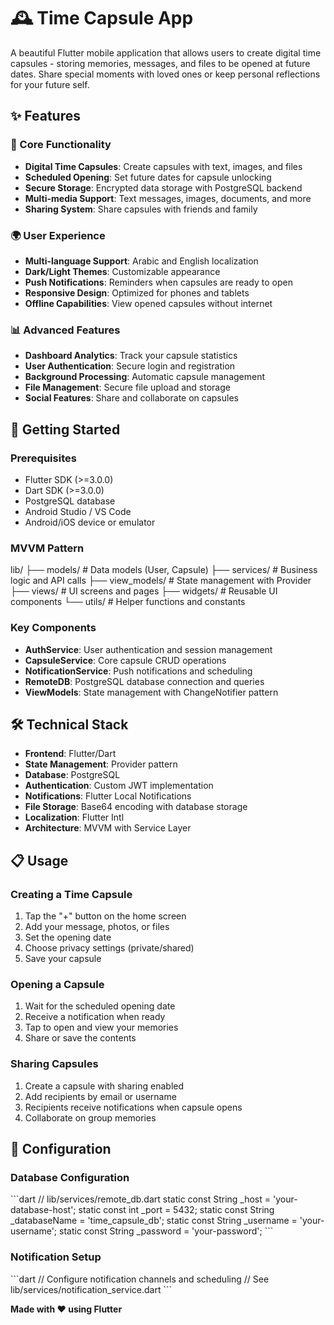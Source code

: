 # 🕰️ Time Capsule App

A beautiful Flutter mobile application that allows users to create digital time capsules - storing memories, messages, and files to be opened at future dates. Share special moments with loved ones or keep personal reflections for your future self.

## ✨ Features

### 🔐 Core Functionality
- **Digital Time Capsules**: Create capsules with text, images, and files
- **Scheduled Opening**: Set future dates for capsule unlocking
- **Secure Storage**: Encrypted data storage with PostgreSQL backend
- **Multi-media Support**: Text messages, images, documents, and more
- **Sharing System**: Share capsules with friends and family

### 🌍 User Experience
- **Multi-language Support**: Arabic and English localization
- **Dark/Light Themes**: Customizable appearance
- **Push Notifications**: Reminders when capsules are ready to open
- **Responsive Design**: Optimized for phones and tablets
- **Offline Capabilities**: View opened capsules without internet

### 📊 Advanced Features
- **Dashboard Analytics**: Track your capsule statistics
- **User Authentication**: Secure login and registration
- **Background Processing**: Automatic capsule management
- **File Management**: Secure file upload and storage
- **Social Features**: Share and collaborate on capsules

## 🚀 Getting Started

### Prerequisites
- Flutter SDK (>=3.0.0)
- Dart SDK (>=3.0.0)
- PostgreSQL database
- Android Studio / VS Code
- Android/iOS device or emulator

### MVVM Pattern
lib/
├── models/           # Data models (User, Capsule)
├── services/         # Business logic and API calls
├── view_models/      # State management with Provider
├── views/           # UI screens and pages
├── widgets/         # Reusable UI components
└── utils/           # Helper functions and constants


### Key Components
- **AuthService**: User authentication and session management
- **CapsuleService**: Core capsule CRUD operations
- **NotificationService**: Push notifications and scheduling
- **RemoteDB**: PostgreSQL database connection and queries
- **ViewModels**: State management with ChangeNotifier pattern

## 🛠️ Technical Stack

- **Frontend**: Flutter/Dart
- **State Management**: Provider pattern
- **Database**: PostgreSQL
- **Authentication**: Custom JWT implementation
- **Notifications**: Flutter Local Notifications
- **File Storage**: Base64 encoding with database storage
- **Localization**: Flutter Intl
- **Architecture**: MVVM with Service Layer

## 📋 Usage

### Creating a Time Capsule
1. Tap the "+" button on the home screen
2. Add your message, photos, or files
3. Set the opening date
4. Choose privacy settings (private/shared)
5. Save your capsule

### Opening a Capsule
1. Wait for the scheduled opening date
2. Receive a notification when ready
3. Tap to open and view your memories
4. Share or save the contents

### Sharing Capsules
1. Create a capsule with sharing enabled
2. Add recipients by email or username
3. Recipients receive notifications when capsule opens
4. Collaborate on group memories

## 🔧 Configuration

### Database Configuration
\`\`\`dart
// lib/services/remote_db.dart
static const String _host = 'your-database-host';
static const int _port = 5432;
static const String _databaseName = 'time_capsule_db';
static const String _username = 'your-username';
static const String _password = 'your-password';
\`\`\`

### Notification Setup
\`\`\`dart
// Configure notification channels and scheduling
// See lib/services/notification_service.dart
\`\`\`

**Made with ❤️ using Flutter**

